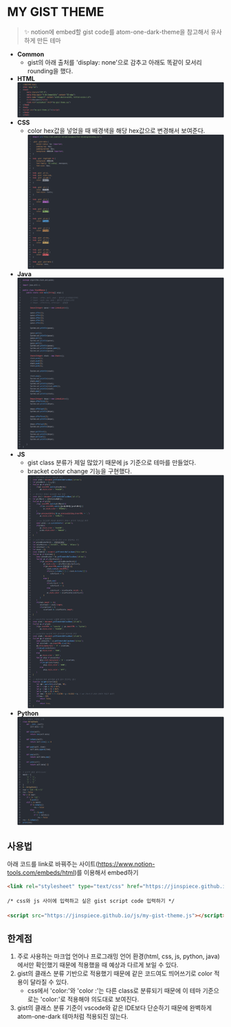 # MY GIST THEME
> :sparkles: notion에 embed할 gist code를 atom-one-dark-theme을 참고해서 유사하게 만든 테마
  
- **Common**
    - gist의 아래 출처를 'display: none'으로 감추고 아래도 똑같이 모서리 rounding을 했다.
- **HTML**
    <img src="img/my-gist-theme-html.png" title="my gist theme 적용한 html" alt="my-gist-theme-html.png"></img></br>
- **CSS**
    - color hex값을 넣었을 때 배경색을 해당 hex값으로 변경해서 보여준다.
    <img src="img/my-gist-theme-css.png" title="my gist theme 적용한 css" alt="my-gist-theme-css.png"></img></br>
- **Java**
    <img src="img/my-gist-theme-java.png" title="my gist theme 적용한 java" alt="my-gist-theme-java.png"></img></br>
- **JS**
    - gist class 분류가 제일 많았기 때문에 js 기준으로 테마를 만들었다.
    - bracket color change 기능을 구현했다.
    <img src="img/my-gist-theme-js.png" title="my gist theme 적용한 js" alt="my-gist-theme-js.png"></img></br>
- **Python**
  <img src="img/my-gist-theme-python.png" title="my gist theme 적용한 python" alt="my-gist-theme-python.png"></img></br>

## 사용법
아래 코드를 link로 바꿔주는 사이트(https://www.notion-tools.com/embeds/html)를 이용해서 embed하기
``` html
<link rel="stylesheet" type="text/css" href="https://jinspiece.github.io/css/my-gist-theme.css"/>

/* css와 js 사이에 입력하고 싶은 gist script code 입력하기 */

<script src="https://jinspiece.github.io/js/my-gist-theme.js"></script>
```

## 한계점
1. 주로 사용하는 마크업 언어나 프로그래밍 언어 환경(html, css, js, python, java)에서만 확인했기 때문에 적용했을 때 예상과 다르게 보일 수 있다. 
2. gist의 클래스 분류 기반으로 적용했기 때문에 같은 코드여도 띄어쓰기로 color 적용이 달라질 수 있다.
    - css에서 'color:'와 'color :'는 다른 class로 분류되기 때문에 이 테마 기준으로는 'color:'로 적용해야 의도대로 보여진다.
3. gist의 클래스 분류 기준이 vscode와 같은 IDE보다 단순하기 때문에 완벽하게 atom-one-dark 테마처럼 적용되진 않는다.
